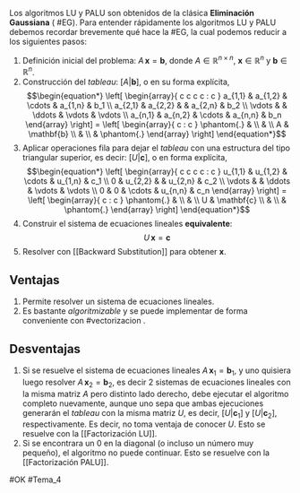 Los algoritmos LU y PALU son obtenidos de la clásica **Eliminación Gaussiana** ( #EG). Para entender rápidamente los algoritmos LU y PALU debemos recordar brevemente qué hace la #EG, la cual podemos reducir a los siguientes pasos:
1. Definición inicial del problema: $A\,\mathbf{x}=\mathbf{b}$, donde $A\in\mathbb{R}^{n\times n}$, $\mathbf{x}\in\mathbb{R}^n$ y $\mathbf{b}\in\mathbb{R}^n$.
2. Construcción del _tableau_: $[A | \mathbf{b}]$, o en su forma explícita,$$\begin{equation*}
        \left[
			\begin{array}{ c c c c : c }
				a_{1,1} & a_{1,2} & \cdots & a_{1,n} & b_1 \\
				a_{2,1} & a_{2,2} &  & a_{2,n} & b_2 \\
				\vdots & & \ddots & \vdots & \vdots \\
				a_{n,1} & a_{n,2} & \cdots & a_{n,n} & b_n
			\end{array}
		\right]
		=
		\left[
		\begin{array}{ c : c }
		\phantom{.} & \\
	    & \\
	    A & \mathbf{b} \\
	    & \\
		& \phantom{.}
		\end{array}
		\right]
    \end{equation*}$$
3. Aplicar operaciones fila para dejar el _tableau_ con una estructura del tipo triangular superior, es decir: $[U | \mathbf{c}]$, o en forma explícita,$$\begin{equation*}
        \left[
			\begin{array}{ c c c c : c }
				u_{1,1} & u_{1,2} & \cdots & u_{1,n} & c_1 \\
				0 & u_{2,2} &  & u_{2,n} & c_2 \\
				\vdots & & \ddots & \vdots & \vdots \\
				0 & 0 & \cdots & u_{n,n} & c_n
			\end{array}
		\right]
		=
		\left[
		\begin{array}{ c : c }
		\phantom{.} & \\
	    & \\
	    U & \mathbf{c} \\
	    & \\
		& \phantom{.}
		\end{array}
		\right]
    \end{equation*}$$
4. Construir el sistema de ecuaciones lineales **equivalente**:$$U\,\mathbf{x}=\mathbf{c}$$
5. Resolver con [[Backward Substitution]] para obtener $\mathbf{x}$.

## Ventajas
1. Permite resolver un sistema de ecuaciones lineales.
2. Es bastante _algoritmizable_ y se puede implementar de forma conveniente con #vectorizacion .
## Desventajas
1. Si se resuelve el sistema de ecuaciones lineales $A\,\mathbf{x}_1=\mathbf{b}_1$, y uno quisiera luego resolver $A\,\mathbf{x}_2=\mathbf{b}_2$, es decir 2 sistemas de ecuaciones lineales con la misma matriz $A$ pero distinto lado derecho, debe ejecutar el algoritmo completo nuevamente, aunque uno sepa que ambas ejecuciones generarán el _tableau_ con la misma matriz $U$, es decir, $[U | \mathbf{c}_1]$ y $[U | \mathbf{c}_2]$, respectivamente. Es decir, no toma ventaja de conocer $U$. Esto se resuelve con la [[Factorización LU]].
2. Si se encontrara un $0$ en la diagonal (o incluso un número muy pequeño), el algoritmo no puede continuar. Esto se resuelve con la [[Factorización PALU]].

#OK
#Tema_4